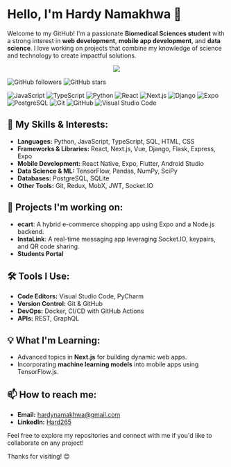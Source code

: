 # Hello, I'm Hardy Namakhwa 👋

Welcome to my GitHub! I'm a passionate **Biomedical Sciences student** with a strong interest in **web development**, **mobile app development**, and **data science**. I love working on projects that combine my knowledge of science and technology to create impactful solutions.

<p align="center">
  <a href="https://skillicons.dev">
    <img src="https://skillicons.dev/icons?i=py,js,ts,kotlin,git,github,nodejs,react,vue,django,nextjs,flutter,express,sequelize,vscode,androidstudio&perline=8" />
  </a>
</p>

![GitHub followers](https://img.shields.io/github/followers/Hard265?label=Follow%20Me&style=social) ![GitHub stars](https://img.shields.io/github/stars/Hard265?affiliations=OWNER%2CCOLLABORATOR&style=social)

![JavaScript](https://img.shields.io/badge/Code-JavaScript-informational?style=flat&logo=javascript&color=yellow) ![TypeScript](https://img.shields.io/badge/Code-TypeScript-informational?style=flat&logo=typescript&color=007ACC)
![Python](https://img.shields.io/badge/Code-Python-informational?style=flat&logo=python&color=3776AB)
![React](https://img.shields.io/badge/Framework-React-informational?style=flat&logo=react&color=61DAFB)
![Next.js](https://img.shields.io/badge/Framework-Next.js-informational?style=flat&logo=next.js&color=000000) ![Django](https://img.shields.io/badge/Framework-Django-informational?style=flat&logo=django&color=092E20) ![Expo](https://img.shields.io/badge/Framework-Expo-informational?style=flat&logo=expo&color=000020) ![PostgreSQL](https://img.shields.io/badge/Database-PostgreSQL-informational?style=flat&logo=postgresql&color=4169E1) ![Git](https://img.shields.io/badge/Version%20Control-Git-informational?style=flat&logo=git&color=F05032) ![GitHub](https://img.shields.io/badge/Platform-GitHub-informational?style=flat&logo=github&color=181717) ![Visual Studio Code](https://img.shields.io/badge/Editor-VS%20Code-informational?style=flat&logo=visual-studio-code&color=007ACC)

## 🌟 My Skills & Interests:
- **Languages:** Python, JavaScript, TypeScript, SQL, HTML, CSS
- **Frameworks & Libraries:** React, Next.js, Vue, Django, Flask, Express, Expo
- **Mobile Development:** React Native, Expo, Flutter, Android Studio
- **Data Science & ML:** TensorFlow, Pandas, NumPy, SciPy
- **Databases:** PostgreSQL, SQLite
- **Other Tools:** Git, Redux, MobX, JWT, Socket.IO

## 🚀 Projects I'm working on:
- **ecart**: A hybrid e-commerce shopping app using Expo and a Node.js backend.
- **InstaLink**: A real-time messaging app leveraging Socket.IO, keypairs, and QR code sharing.
- **Students Portal**

## 🛠️ Tools I Use:
- **Code Editors:** Visual Studio Code, PyCharm
- **Version Control:** Git & GitHub
- **DevOps:** Docker, CI/CD with GitHub Actions
- **APIs:** REST, GraphQL

## 💡 What I'm Learning:
- Advanced topics in **Next.js** for building dynamic web apps.
- Incorporating **machine learning models** into mobile apps using TensorFlow.js.

## 📫 How to reach me:
- **Email:** hardynamakhwa@gmail.com
- **LinkedIn:** [Hard265](https://www.linkedin.com/in/hard_265)

Feel free to explore my repositories and connect with me if you'd like to collaborate on any project!

Thanks for visiting! 😊
